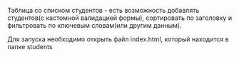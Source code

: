 Таблица со списком студентов - есть возможность добавлять студентов(с кастомной валидацией формы),
сортировать по заголовку и фильтровать по ключевым словам(или другим данным).

Для запуска необходимо открыть файл index.html, который находится в папке students
